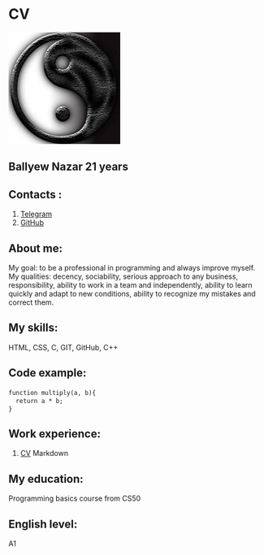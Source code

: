 # **CV**

![AVATAR](in-yan-glavnaya.jpg)

## **Ballyew Nazar 21 years**

## **Contacts :**

1. [Telegram](https://t.me/MaierDan)
2. [GitHub](https://github.com/19Nazar)

## About me:

My goal: to be a professional in programming and always improve myself.
My qualities: decency, sociability, serious approach to any business, responsibility, ability to work in a team and independently, ability to learn quickly and adapt to new conditions, ability to recognize my mistakes and correct them.

## My skills:

HTML, CSS, C, GIT, GitHub, C++

## Сode example:

```
function multiply(a, b){
  return a * b;
}
```

## Work experience:

1. [CV](https://19nazar.github.io/rsschool-cv/cv)
   Markdown

## My education:

Programming basics course from CS50

## English level:

A1
